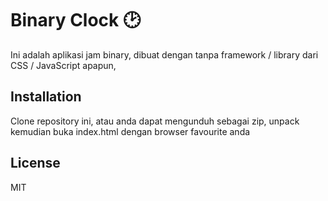 # Binary Clock 🕑

Ini adalah aplikasi jam binary, dibuat dengan tanpa framework / library dari CSS / JavaScript apapun,

## Installation

Clone repository ini, atau anda dapat mengunduh sebagai zip, unpack kemudian buka index.html dengan browser favourite anda

## License

MIT
